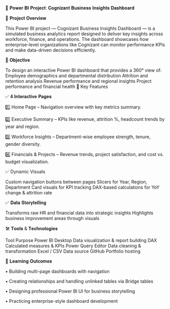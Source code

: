 🧾 𝐏𝐨𝐰𝐞𝐫 𝐁𝐈 𝐏𝐫𝐨𝐣𝐞𝐜𝐭: 𝐂𝐨𝐠𝐧𝐢𝐳𝐚𝐧𝐭 𝐁𝐮𝐬𝐢𝐧𝐞𝐬𝐬 𝐈𝐧𝐬𝐢𝐠𝐡𝐭𝐬 𝐃𝐚𝐬𝐡𝐛𝐨𝐚𝐫𝐝

📘 𝐏𝐫𝐨𝐣𝐞𝐜𝐭 𝐎𝐯𝐞𝐫𝐯𝐢𝐞𝐰

This Power BI project — Cognizant Business Insights Dashboard — is a simulated business analytics report designed to deliver key insights across workforce, finance, and operations.
The dashboard showcases how enterprise-level organizations like Cognizant can monitor performance KPIs and make data-driven decisions efficiently.

🎯 𝐎𝐛𝐣𝐞𝐜𝐭𝐢𝐯𝐞

To design an interactive Power BI dashboard that provides a 360° view of:
Employee demographics and departmental distribution
Attrition and retention analysis
Revenue performance and regional insights
Project performance and financial health
🧩 Key Features

✅ 𝟒 𝐈𝐧𝐭𝐞𝐫𝐚𝐜𝐭𝐢𝐯𝐞 𝐏𝐚𝐠𝐞𝐬

1️⃣ Home Page – Navigation overview with key metrics summary.

2️⃣ Executive Summary – KPIs like revenue, attrition %, headcount trends by year and region.

3️⃣ Workforce Insights – Department-wise employee strength, tenure, gender diversity.

4️⃣ Financials & Projects – Revenue trends, project satisfaction, and cost vs. budget visualization.

✅ Dynamic Visuals

Custom navigation buttons between pages
Slicers for Year, Region, Department
Card visuals for KPI tracking
DAX-based calculations for YoY change & attrition rate

✅ 𝐃𝐚𝐭𝐚 𝐒𝐭𝐨𝐫𝐲𝐭𝐞𝐥𝐥𝐢𝐧𝐠

Transforms raw HR and financial data into strategic insights
Highlights business improvement areas through visuals

🛠️ 𝐓𝐨𝐨𝐥𝐬 & 𝐓𝐞𝐜𝐡𝐧𝐨𝐥𝐨𝐠𝐢𝐞𝐬

Tool	Purpose
Power BI Desktop	Data visualization & report building
DAX	Calculated measures & KPIs
Power Query Editor	Data cleaning & transformation
Excel / CSV	Data source
GitHub	Portfolio hosting

🧠 𝐋𝐞𝐚𝐫𝐧𝐢𝐧𝐠 𝐎𝐮𝐭𝐜𝐨𝐦𝐞𝐬

•	Building multi-page dashboards with navigation

•	Creating relationships and handling unlinked tables via Bridge tables

•	Designing professional Power BI UI for business storytelling

•	Practicing enterprise-style dashboard development

